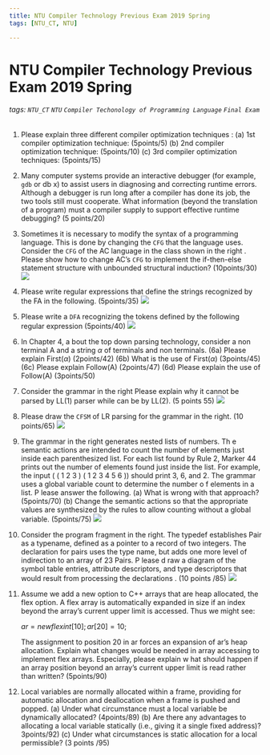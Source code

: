 ```yaml
---
title: NTU Compiler Technology Previous Exam 2019 Spring
tags: [NTU_CT, NTU]

---
```


# NTU Compiler Technology Previous Exam 2019 Spring
###### tags: `NTU_CT` `NTU` `Compiler Techonology of Programming Language` `Final Exam`

1. Please explain three different compiler optimization techniques :
(a) 1st compiler optimization technique: (5points/5)
(b) 2nd compiler optimization technique: (5points/10)
(c) 3rd compiler optimization techniques: (5points/15)

2. Many computer systems provide an interactive debugger (for example, `gdb` or db x) to assist users in diagnosing and correcting runtime errors. Although a debugger is run long after a compiler has done its job, the two tools still must cooperate. What information (beyond the translation of a program) must a compiler supply to support effective runtime debugging? (5 points/20)


3. Sometimes it is necessary to modify the syntax of a programming language. This is done by changing the `CFG` that the language uses. Consider the `CFG` of the AC language in the class shown in the right . Please show how to change AC’s `CFG` to implement the if-then-else statement structure with unbounded structural induction? (10points/30)
![](https://imgur.com/hhDGOmm.png)

4. Please write regular expressions that define the strings recognized by the FA in the following. (5points/35)
![](https://imgur.com/kbYNf94.png)

5. Please write a `DFA` recognizing the tokens defined by the following regular expression (5points/40)
![](https://imgur.com/QVZGdkQ.png)

6. In Chapter 4, a bout the top down parsing technology, consider a non terminal A and a string $\alpha$ of terminals and non terminals.
(6a) Please explain First($\alpha$) (2points/42)
(6b) What is the use of First($\alpha$) (3points/45)
(6c) Please explain Follow(A) (2points/47)
(6d) Please explain the use of Follow(A) (3points/50)

7. Consider the grammar in the right Please explain why it cannot be parsed by LL(1) parser while can be by LL(2). (5 points 55)
![](https://imgur.com/lIdGVTC.png)

8. Please draw the `CFSM` of LR parsing for the grammar in the right. (10 points/65)
![](https://imgur.com/cxsfYYj.png)

9. The grammar in the right generates nested lists of numbers. Th e semantic actions are intended to count the number of elements just inside each parenthesized list. For each list found by Rule 2, Marker 44 prints out the number of elements found just inside the list. For example, the input ( ( 1 2 3 ) ( 1 2 3 4 5 6 )) should print 3, 6, and 2. The grammar uses a global variable count to determine the number o f elements in a list. P lease answer the following.
(a) What is wrong with that approach? (5points/70)
(b) Change the semantic actions so that the appropriate values are synthesized by the rules to allow counting without a global variable. (5points/75)
![](https://imgur.com/Q203Cbc.png)

10. Consider the program fragment in the right. The typedef establishes Pair as a typename, defined as a pointer to a record of two integers. The declaration for pairs uses the type name, but adds one more level of indirection to an array of 23 Pairs. P lease d raw a diagram of the symbol table entries, attribute descriptors, and type descriptors that would result from processing the declarations . (10 points /85)
![](https://imgur.com/HuseBl6.png)

11. Assume we add a new option to C++ arrays that are heap allocated, the flex option. A flex array is automatically expanded in size if an index beyond the array’s current upper limit is accessed. Thus we might see: 

    $ar = new flex int[10]; ar[20] = 10;$ 

    The assignment to position 20 in ar forces an expansion of ar’s heap allocation. Explain what changes would be needed in array accessing to implement flex arrays. Especially, please explain w hat should happen if an array position beyond an array’s current upper limit is read rather than written? (5points/90)

12. Local variables are normally allocated within a frame, providing for automatic allocation and deallocation when a frame is pushed and popped.
(a) Under what circumstance must a local variable be dynamically allocated? (4points/89)
(b) Are there any advantages to allocating a local variable statically (i.e., giving it a single fixed address)? 3points/92)
(c) Under what circumstances is static allocation for a local permissible? (3 points /95)
